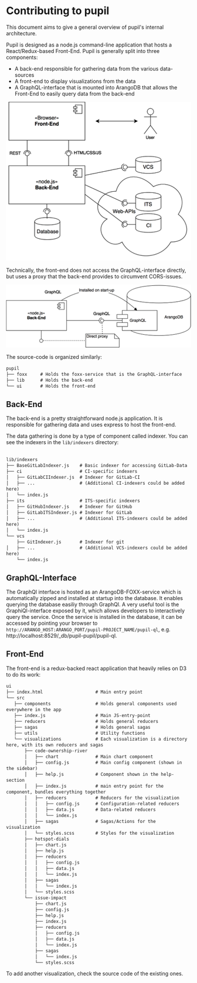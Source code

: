 Contributing to pupil
=====================

This document aims to give a general overview of pupil's internal
architecture.

Pupil is designed as a node.js command-line application that hosts a
React/Redux-based Front-End. Pupil is generally split into three components:

- A back-end responsible for gathering data from the various
  data-sources
- A front-end to display visualizations from the data
- A GraphQL-interface that is mounted into ArangoDB that allows the
  Front-End to easily query data from the back-end

![Architecture](./zivsed-architecture.png)

Technically, the front-end does not access the GraphQL-interface
directly, but uses a proxy that the back-end provides to circumvent
CORS-issues.

![CORS](./cors.png)

The source-code is organized similarly:

```
pupil
├── foxx     # Holds the foxx-service that is the GraphQL-interface
├── lib      # Holds the back-end
└── ui       # Holds the front-end
```



## Back-End

The back-end is a pretty straightforward node.js application. It is
responsible for gathering data and uses express to host the front-end.

The data gathering is done by a type of component called indexer. You
can see the indexers in the `lib/indexers` directory:

```

lib/indexers
├── BaseGitLabIndexer.js    # Basic indexer for accessing GitLab-Data
├── ci                      # CI-specific indexers
│   ├── GitLabCIIndexer.js  # Indexer for GitLab-CI
│   ├── ...                 # (Additional CI-indexers could be added here)
│   └── index.js
├── its                     # ITS-specific indexers
│   ├── GitHubIndexer.js    # Indexer for GitHub
│   ├── GitLabITSIndexer.js # Indexer for GitLab
│   ├── ...                 # (Additional ITS-indexers could be added here)
│   └── index.js
└── vcs
    ├── GitIndexer.js       # Indexer for git
│   ├── ...                 # (Additional VCS-indexers could be added here)
    └── index.js
```

## GraphQL-Interface

The GraphQl interface is hosted as an ArangoDB-FOXX-service which is
automatically zipped and installed at startup into the database. It
enables querying the database easiliy through GraphQl. A very useful
tool is the GraphiQl-interface exposed by it, which allows developers
to interactively query the service. Once the service is installed in
the database, it can be accessed by pointing your browser to
`http://ARANGO_HOST:ARANGO_PORT/pupil-PROJECT_NAME/pupil-ql`, e.g.
http://localhost:8529/_db/pupil-pupil/pupil-ql.

## Front-End

The front-end is a redux-backed react application that heavily relies
on D3 to do its work:

```
ui
├── index.html                    # Main entry point
└── src
   ├── components                 # Holds general components used everywhere in the app
   ├── index.js                   # Main JS-entry-point
   ├── reducers                   # Holds general reducers
   ├── sagas                      # Holds general sagas
   ├── utils                      # Utility functions
   └── visualizations             # Each visualization is a directory here, with its own reducers and sagas
       ├── code-ownership-river
       │   ├── chart              # Main chart component
       │   ├── config.js          # Main config component (shown in the sidebar)
       │   ├── help.js            # Component shown in the help-section
       │   ├── index.js           # main entry point for the component, bundles everything together
       │   ├── reducers           # Reducers for the visualization
       │   │   ├── config.js      # Configuration-related reducers
       │   │   ├── data.js        # Data-related reducers
       │   │   └── index.js
       │   ├── sagas              # Sagas/Actions for the visualization
       │   └── styles.scss        # Styles for the visualization
       ├── hotspot-dials
       │   ├── chart.js
       │   ├── help.js
       │   ├── reducers
       │   │   ├── config.js
       │   │   ├── data.js
       │   │   └── index.js
       │   ├── sagas
       │   │   └── index.js
       │   └── styles.scss
       └── issue-impact
           ├── chart.js
           ├── config.js
           ├── help.js
           ├── index.js
           ├── reducers
           │   ├── config.js
           │   ├── data.js
           │   └── index.js
           ├── sagas
           │   └── index.js
           └── styles.scss
```

To add another visualization, check the source code of the existing ones.
